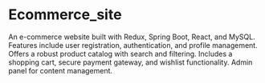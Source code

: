 # Ecommerce_site
An e-commerce website built with Redux, Spring Boot, React, and MySQL. Features include user registration, authentication, and profile management. Offers a robust product catalog with search and filtering. Includes a shopping cart, secure payment gateway, and wishlist functionality. Admin panel for content management.
